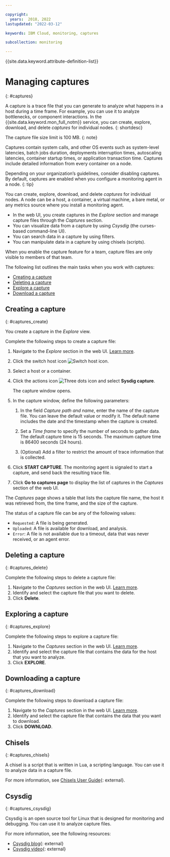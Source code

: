 ```yaml
---

copyright:
  years:  2018, 2022
lastupdated: "2022-03-12"

keywords: IBM Cloud, monitoring, captures

subcollection: monitoring

---
```


{{site.data.keyword.attribute-definition-list}}

# Managing captures
{: #captures}

A capture is a trace file that you can generate to analyze what happens in a host during a time frame. For example, you can use it to analyze bottlenecks, or component interactions. In the {{site.data.keyword.mon_full_notm}} service, you can create, explore, download, and delete *captures* for individual nodes. 
{: shortdesc}

The capture file size limit is 100 MB.
{: note}

Captures contain system calls, and other OS events such as system-level latencies, batch jobs duration, deployments interruption times, autoscaling latencies, container startup times, or application transaction time. Captures include detailed information from every container on a node. 

Depending on your organization’s guidelines, consider disabling captures. By default, captures are enabled when you configure a monitoring agent in a node.
{: tip}

You can create, explore, download, and delete *captures* for individual nodes. A node can be a host, a container, a virtual machine, a bare metal, or any metrics source where you install a monitoring agent. 

* In the web UI, you create captures in the *Explore* section and manage capture files through the *Captures* section.
* You can visualize data from a capture by using *Csysdig* (the curses-based command-line UI).
* You can search data in a capture by using filters.
* You can manipulate data in a capture by using chisels (scripts). 

When you enable the capture feature for a team, capture files are only visible to members of that team.

The following list outlines the main tasks when you work with captures:
* [Creating a capture](/docs/monitoring?topic=monitoring-captures#captures_create)
* [Deleting a capture](/docs/monitoring?topic=monitoring-captures#captures_delete)
* [Explore a capture](/docs/monitoring?topic=monitoring-captures#captures_explore)
* [Download a capture](/docs/monitoring?topic=monitoring-captures#captures_download)




## Creating a capture
{: #captures_create}

You create a capture in the *Explore* view.

Complete the following steps to create a capture file:

1. Navigate to the *Explore* section in the web UI. [Learn more](/docs/monitoring?topic=monitoring-launch#launch).

2. Click the switch host icon ![Switch host icon](images/switch_hosts.png).

3. Select a host or a container.

4. Click the actions icon ![Three dots icon](images/actions.png) and select **Sysdig capture**.

    The capture window opens.

5. In the capture window, define the following parameters:

    1. In the field *Capture path and name*, enter the name of the capture file. You can leave the default value or modify it. The default name includes the date and the timestamp when the capture is created. 

    2. Set a *Time frame* to specify the number of seconds to gather data. The default capture time is 15 seconds. The maximum capture time is 86400 seconds (24 hours). 

    3. (Optional) Add a filter to restrict the amount of trace information that is collected. 

6. Click **START CAPTURE**. The monitoring agent is signaled to start a capture, and send back the resulting trace file. 

7. Click **Go to captures page** to display the list of captures in the *Captures* section of the web UI. 

The *Captures* page shows a table that lists the capture file name, the host it was retrieved from, the time frame, and the size of the capture. 

The status of a capture file can be any of the following values:
* `Requested`: A file is being generated.
* `Uploaded`:  A file is available for download, and analysis.
* `Error`: A file is not available due to a timeout, data that was never received, or an agent error.



## Deleting a capture
{: #captures_delete}

Complete the following steps to delete a capture file:

1. Navigate to the *Captures* section in the web UI. [Learn more](/docs/monitoring?topic=monitoring-launch#launch).
2. Identify and select the capture file that you want to delete.
3. Click **Delete**.



## Exploring a capture
{: #captures_explore}

Complete the following steps to explore a capture file:

1. Navigate to the *Captures* section in the web UI. [Learn more](/docs/monitoring?topic=monitoring-launch#launch).
2. Identify and select the capture file that contains the data for the host that you want to analyze.
3. Click **EXPLORE**.



## Downloading a capture
{: #captures_download}

Complete the following steps to download a capture file:

1. Navigate to the *Captures* section in the web UI. [Learn more](/docs/monitoring?topic=monitoring-launch#launch).
2. Identify and select the capture file that contains the data that you want to download.
3. Click **DOWNLOAD**.


## Chisels
{: #captures_chisels}

A chisel is a script that is written in Lua, a scripting language. You can use it to analyze data in a capture file. 

For more information, see [Chisels User Guide](https://github.com/draios/sysdig/wiki/Chisels-User-Guide){: external}.



## Csysdig
{: #captures_csysdig}

Csysdig is an open source tool for Linux that is designed for monitoring and debugging. You can use it to analyze capture files. 

For more information, see the following resources:
* [Csysdig blog](https://sysdig.com/blog/csysdig-explained-visually/){: external}
* [Csysdig video](https://www.youtube.com/watch?v=UJ4wVrbP-Q8){: external}


